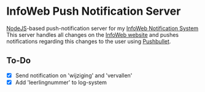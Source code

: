 # InfoWeb Push Notification Server
[NodeJS]("http://www.nodejs.org/")-based push-notification server for my [InfoWeb Notification System]("https://github.com/renzowesterbeek/Infoweb-Notifications")
This server handles all changes on the [InfoWeb website]("http://cygyrooster.nl/infoweb/index.php?ref=2") and pushes notifications regarding this changes to the user using [Pushbullet]("https://www.pushbullet.com").

## To-Do
- [x] Send notification on 'wijziging' and 'vervallen'
- [x] Add 'leerlingnummer' to log-system
